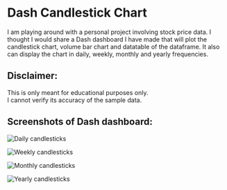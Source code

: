 # Dash Candlestick Chart

I am playing around with a personal project involving stock price data. 
I thought I would share a Dash dashboard I have made that will plot the candlestick chart, volume bar chart and datatable of the dataframe.
It also can display the chart in daily, weekly, monthly and yearly frequencies. 

## Disclaimer: 
This is only meant for educational purposes only.  
I cannot verify its accuracy of the sample data. 

## Screenshots of Dash dashboard:
![Daily candlesticks](https://github.com/codingkudu/dash-candlestick-chart/blob/master/dash-candlestick-chart/resources/daily.png)

![Weekly candlesticks](https://github.com/codingkudu/dash-candlestick-chart/blob/master/dash-candlestick-chart/resources/weekly.png)

![Monthly candlesticks](https://github.com/codingkudu/dash-candlestick-chart/blob/master/dash-candlestick-chart/resources/monthly.png)

![Yearly candlesticks](https://github.com/codingkudu/dash-candlestick-chart/blob/master/dash-candlestick-chart/resources/yearly.png)
